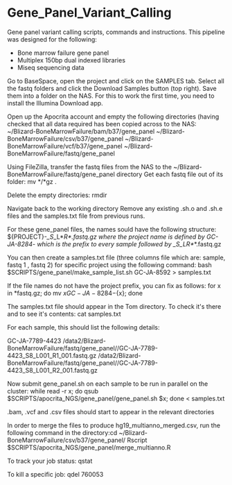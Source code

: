 # Gene_Panel_Variant_Calling
Gene panel variant calling scripts, commands and instructions. This pipeline was designed for the following:
- Bone marrow failure gene panel
- Multiplex 150bp dual indexed libraries 
- Miseq sequencing data

Go to BaseSpace, open the project and click on the SAMPLES tab.
Select all the fastq folders and click the Download Samples button (top right). Save them into a folder on the NAS. For this to work the first time, you need to install the Illumina Download app. 

Open up the Apocrita account and empty the following directories (having checked that all data required has been copied across to the NAS: 
~/Blizard-BoneMarrowFailure/bam/b37/gene_panel
~/Blizard-BoneMarrowFailure/csv/b37/gene_panel
~/Blizard-BoneMarrowFailure/vcf/b37/gene_panel
~/Blizard-BoneMarrowFailure/fastq/gene_panel

Using FileZilla, transfer the fastq files from the NAS to the ~/Blizard-BoneMarrowFailure/fastq/gene_panel directory
Get each fastq file out of its folder: mv */*gz .

Delete the empty directories: rmdir

Navigate back to the working directory
Remove any existing .sh.o and .sh.e files and the samples.txt file from previous runs.

For these gene_panel files, the names sould have the following structure: 
${PROJECT}-*_S*_L*_R*_*.fastq.gz where the project name is defined by GC-JA-8284- which is the prefix to every sample followed by *_S*_L*_R*_*.fastq.gz

You can then create a samples.txt file (three columns file which are: sample, fastq 1 , fastq 2) for specific project using the following command:
bash $SCRIPTS/gene_panel/make_sample_list.sh GC-JA-8592 > samples.txt

If the file names do not have the project prefix, you can fix as follows:
for x in *fastq.gz; do mv ${x} GC-JA-8284-${x}; done

The samples.txt file should appear in the Tom directory. To check it's there and to see it's contents:
cat samples.txt

For each sample, this should list the following details:

GC-JA-7789-4423 /data2/Blizard-BoneMarrowFailure/fastq/gene_panel//GC-JA-7789-4423_S8_L001_R1_001.fastq.gz /data2/Blizard-BoneMarrowFailure/fastq/gene_panel//GC-JA-7789-4423_S8_L001_R2_001.fastq.gz


Now submit gene_panel.sh on each sample to be run in parallel on the cluster:
while read -r x; do qsub $SCRIPTS/apocrita_NGS/gene_panel/gene_panel.sh $x; done < samples.txt

.bam, .vcf and .csv files should start to appear in the relevant directories

In order to merge the files to produce hg19_multianno_merged.csv, run the following command in the directory:cd ~/Blizard-BoneMarrowFailure/csv/b37/gene_panel/
Rscript $SCRIPTS/apocrita_NGS/gene_panel/merge_multianno.R

To track your job status:
qstat

To kill a specific job:
qdel 760053









